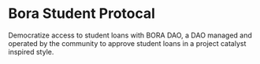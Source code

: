 # Bora Student Protocal

Democratize access to student loans with BORA DAO, a DAO managed and operated by the community to approve student loans in a project catalyst inspired style.
